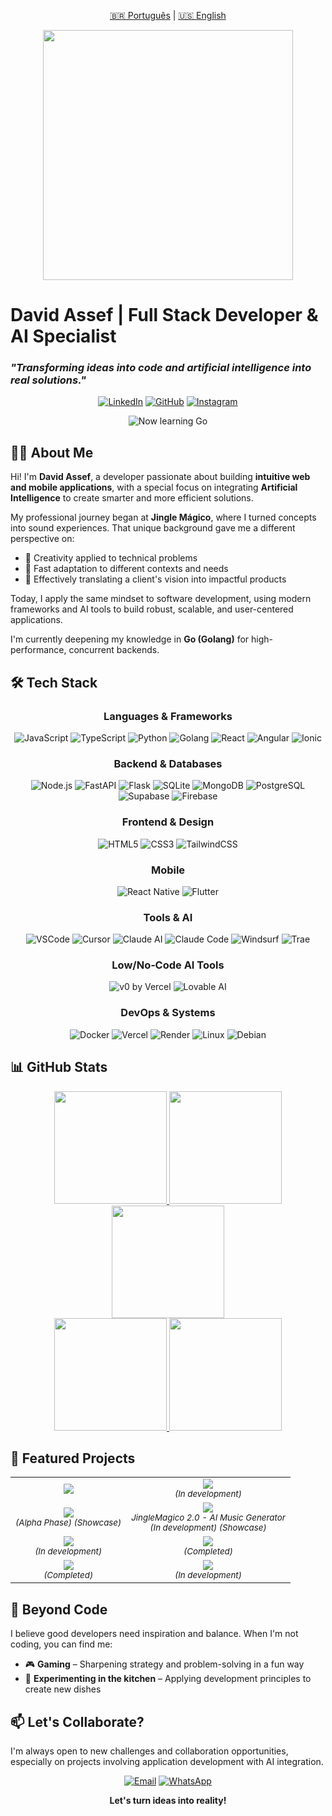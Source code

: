 <p align="center">
  <a href="README.md">🇧🇷 Português</a> |
  <a href="README_EN.md">🇺🇸 English</a>
</p>

<p align="center">
  <img src="https://media.giphy.com/media/qgQUggAC3Pfv687qPC/giphy.gif" width="400">
</p>

# David Assef | Full Stack Developer & AI Specialist

### _"Transforming ideas into code and artificial intelligence into real solutions."_

<div align="center">

  [![LinkedIn](https://img.shields.io/badge/-LinkedIn-0077B5?style=for-the-badge&logo=linkedin&logoColor=white)](https://www.linkedin.com/in/david-assef-carneiro-2a2891b9/)
  [![GitHub](https://img.shields.io/badge/-Github-181717?style=for-the-badge&logo=github&logoColor=white)](https://github.com/davidassef)
  [![Instagram](https://img.shields.io/badge/-Instagram-E4405F?style=for-the-badge&logo=instagram&logoColor=white)](https://www.instagram.com/davidassef/)

</div>

<p align="center">
  <img src="https://img.shields.io/badge/Now_learning-Go-00ADD8?style=for-the-badge&logo=go&logoColor=white" alt="Now learning Go" />
</p>

## 👨‍💻 About Me

Hi! I'm **David Assef**, a developer passionate about building **intuitive web and mobile applications**, with a special focus on integrating **Artificial Intelligence** to create smarter and more efficient solutions.

My professional journey began at **Jingle Mágico**, where I turned concepts into sound experiences. That unique background gave me a different perspective on:
- 🎯 Creativity applied to technical problems
- 🔄 Fast adaptation to different contexts and needs
- 🤝 Effectively translating a client's vision into impactful products

Today, I apply the same mindset to software development, using modern frameworks and AI tools to build robust, scalable, and user-centered applications.

I'm currently deepening my knowledge in <strong>Go (Golang)</strong> for high-performance, concurrent backends.

## 🛠️ Tech Stack

<div align="center">
  <h3>Languages & Frameworks</h3>
  <img src="https://img.shields.io/badge/JavaScript-F7DF1E?style=for-the-badge&logo=javascript&logoColor=black" alt="JavaScript" />
  <img src="https://img.shields.io/badge/TypeScript-3178C6?style=for-the-badge&logo=typescript&logoColor=white" alt="TypeScript" />
  <img src="https://img.shields.io/badge/Python-3776AB?style=for-the-badge&logo=python&logoColor=white" alt="Python" />
  <img src="https://img.shields.io/badge/Go-00ADD8?style=for-the-badge&logo=go&logoColor=white" alt="Golang" />
  <img src="https://img.shields.io/badge/React-61DAFB?style=for-the-badge&logo=react&logoColor=black" alt="React" />
  <img src="https://img.shields.io/badge/Angular-DD0031?style=for-the-badge&logo=angular&logoColor=white" alt="Angular" />
  <img src="https://img.shields.io/badge/Ionic-3880FF?style=for-the-badge&logo=ionic&logoColor=white" alt="Ionic" />

  <h3>Backend & Databases</h3>
  <img src="https://img.shields.io/badge/Node.js-339933?style=for-the-badge&logo=nodedotjs&logoColor=white" alt="Node.js" />
  <img src="https://img.shields.io/badge/FastAPI-009688?style=for-the-badge&logo=fastapi&logoColor=white" alt="FastAPI" />
  <img src="https://img.shields.io/badge/Flask-000000?style=for-the-badge&logo=flask&logoColor=white" alt="Flask" />
  <img src="https://img.shields.io/badge/SQLite-003B57?style=for-the-badge&logo=sqlite&logoColor=white" alt="SQLite" />
  <img src="https://img.shields.io/badge/MongoDB-47A248?style=for-the-badge&logo=mongodb&logoColor=white" alt="MongoDB" />
  <img src="https://img.shields.io/badge/PostgreSQL-4169E1?style=for-the-badge&logo=postgresql&logoColor=white" alt="PostgreSQL" />
  <img src="https://img.shields.io/badge/Supabase-3ECF8E?style=for-the-badge&logo=supabase&logoColor=white" alt="Supabase" />
  <img src="https://img.shields.io/badge/Firebase-FFCA28?style=for-the-badge&logo=firebase&logoColor=black" alt="Firebase" />

  <h3>Frontend & Design</h3>
  <img src="https://img.shields.io/badge/HTML5-E34F26?style=for-the-badge&logo=html5&logoColor=white" alt="HTML5" />
  <img src="https://img.shields.io/badge/CSS3-1572B6?style=for-the-badge&logo=css3&logoColor=white" alt="CSS3" />
  <img src="https://img.shields.io/badge/TailwindCSS-06B6D4?style=for-the-badge&logo=tailwindcss&logoColor=white" alt="TailwindCSS" />

  <h3>Mobile</h3>
  <img src="https://img.shields.io/badge/React_Native-61DAFB?style=for-the-badge&logo=react&logoColor=black" alt="React Native" />
  <img src="https://img.shields.io/badge/Flutter-02569B?style=for-the-badge&logo=flutter&logoColor=white" alt="Flutter" />

  <h3>Tools & AI</h3>
  <img src="https://img.shields.io/badge/VS_Code-007ACC?style=for-the-badge&logo=visual-studio-code&logoColor=white" alt="VSCode" />
  <img src="https://img.shields.io/badge/Cursor-000000?style=for-the-badge&logo=cursor&logoColor=white" alt="Cursor" />
  <img src="https://img.shields.io/badge/Claude_AI-D97757?style=for-the-badge&logo=anthropic&logoColor=white" alt="Claude AI" />
  <img src="https://img.shields.io/badge/Claude_Code-000000?style=for-the-badge&logo=anthropic&logoColor=white" alt="Claude Code" />
  <img src="https://img.shields.io/badge/Windsurf-5A3FFF?style=for-the-badge&logo=codeium&logoColor=white" alt="Windsurf" />
  <img src="https://img.shields.io/badge/Trae-444444?style=for-the-badge" alt="Trae" />

  <h3>Low/No‑Code AI Tools</h3>
  <img src="https://img.shields.io/badge/v0%20by%20Vercel-000000?style=for-the-badge&logo=vercel&logoColor=white" alt="v0 by Vercel" />
  <img src="https://img.shields.io/badge/Lovable_AI-FF4D6D?style=for-the-badge" alt="Lovable AI" />

  <h3>DevOps & Systems</h3>
  <img src="https://img.shields.io/badge/Docker-2496ED?style=for-the-badge&logo=docker&logoColor=white" alt="Docker" />
  <img src="https://img.shields.io/badge/Vercel-000000?style=for-the-badge&logo=vercel&logoColor=white" alt="Vercel" />
  <img src="https://img.shields.io/badge/Render-46E3B7?style=for-the-badge&logo=render&logoColor=white" alt="Render" />
  <img src="https://img.shields.io/badge/Linux-FCC624?style=for-the-badge&logo=linux&logoColor=black" alt="Linux" />
  <img src="https://img.shields.io/badge/Debian-A81D33?style=for-the-badge&logo=debian&logoColor=white" alt="Debian" />
</div>

## 📊 GitHub Stats

<div align="center">
  <a href="https://github.com/davidassef">
    <img height="180em" src="https://github-profile-summary-cards.vercel.app/api/cards/stats?username=davidassef&theme=tokyonight" />
    <img height="180em" src="https://github-profile-summary-cards.vercel.app/api/cards/productive-time?username=davidassef&theme=tokyonight" />
  </a>
</div>

<div align="center">
  <a href="https://github.com/davidassef">
    <img height="180em" src="https://github-profile-summary-cards.vercel.app/api/cards/profile-details?username=davidassef&theme=tokyonight" />
  </a>
</div>

<div align="center">
  <a href="https://github.com/davidassef">
    <img height="180em" src="https://github-profile-summary-cards.vercel.app/api/cards/repos-per-language?username=davidassef&theme=tokyonight" />
    <img height="180em" src="https://github-profile-summary-cards.vercel.app/api/cards/most-commit-language?username=davidassef&theme=tokyonight" />
  </a>
</div>

## 🚀 Featured Projects

<div align="center">
  <table>
    <tr>
      <td align="center">
        <a href="https://github.com/davidassef/PokeApi">
          <img src="https://github-readme-stats.vercel.app/api/pin/?username=davidassef&repo=PokeApi&theme=tokyonight" />
        </a>
      </td>
      <td align="center">
        <a href="https://github.com/davidassef/Autonomo_Control">
          <img src="https://github-readme-stats.vercel.app/api/pin/?username=davidassef&repo=Autonomo_Control&theme=tokyonight" />
        </a>
        <br/><sub><em>(In development)</em></sub>
      </td>
    </tr>
    <tr>
      <td align="center">
        <a href="https://github.com/davidassef/ReciboFast-Site">
          <img src="https://github-readme-stats.vercel.app/api/pin/?username=davidassef&repo=ReciboFast&theme=tokyonight" />
        </a>
        <br/><sub><em>(Alpha Phase) (Showcase)</em></sub>
      </td>
      <td align="center">
        <a href="https://github.com/davidassef/JingleMagico-Vitrine">
          <img src="https://github-readme-stats.vercel.app/api/pin/?username=davidassef&repo=JingleMagico&theme=tokyonight" />
        </a>
        <br/><sub><em>JingleMagico 2.0 - AI Music Generator</em></sub>
        <br/><sub><em>(In development) (Showcase)</em></sub>
      </td>
    </tr>
    <tr>
      <td align="center">
        <img src="https://github-readme-stats.vercel.app/api/pin/?username=davidassef&repo=ShowPortfolio&theme=tokyonight" />
        <br/><sub><em>(In development)</em></sub>
      </td>
      <td align="center">
        <a href="https://github.com/davidassef/Amazon-Search">
          <img src="https://github-readme-stats.vercel.app/api/pin/?username=davidassef&repo=Amazon-Search&theme=tokyonight" />
        </a>
        <br/><sub><em>(Completed)</em></sub>
      </td>
    </tr>
    <tr>
      <td align="center">
        <a href="https://github.com/davidassef/OMentalista">
          <img src="https://github-readme-stats.vercel.app/api/pin/?username=davidassef&repo=OMentalista&theme=tokyonight" />
        </a>
        <br/><sub><em>(Completed)</em></sub>
      </td>
      <td align="center">
        <a href="https://github.com/davidassef/StudioFlow">
          <img src="https://github-readme-stats.vercel.app/api/pin/?username=davidassef&repo=StudioFlow&theme=tokyonight" />
        </a>
        <br/><sub><em>(In development)</em></sub>
      </td>
    </tr>
  </table>
</div>

## 🌟 Beyond Code

I believe good developers need inspiration and balance. When I'm not coding, you can find me:

- 🎮 **Gaming** – Sharpening strategy and problem-solving in a fun way
- 🍲 **Experimenting in the kitchen** – Applying development principles to create new dishes

## 📫 Let's Collaborate?

I'm always open to new challenges and collaboration opportunities, especially on projects involving application development with AI integration.

<div align="center">

  [![Email](https://img.shields.io/badge/Email-D14836?style=for-the-badge&logo=gmail&logoColor=white)](mailto:davidassef@gmail.com)
  [![WhatsApp](https://img.shields.io/badge/WhatsApp-25D366?style=for-the-badge&logo=whatsapp&logoColor=white)](https://wa.me/5585996642441)

  **Let's turn ideas into reality!**
</div>

